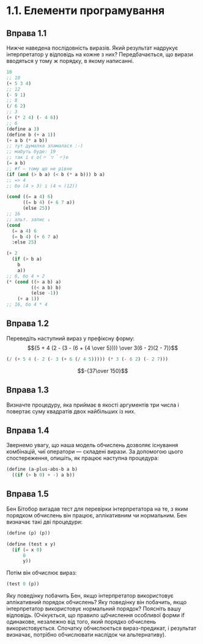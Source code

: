 # 1.1. Елементи програмування
## Вправа 1.1
Нижче наведена послідовність виразів. Який результат надрукує інтерпретатор у відповідь на кожне з них? Передбачається, що вирази вводяться у тому ж порядку, в якому написанні.

```lisp
10
;; 10
(+ 5 3 4)
;; 12
(- 9 1)
;; 8
(/ 6 2)
;; 3
(+ (* 2 4) (- 4 6))
;; 6
(define a 3)
(define b (+ a 1))
(+ a b (* a b))
;; тут думалка зламалася :-)
;; мабуть буде: 19
;; так і є o(〃＾▽＾〃)o
(= a b)
;; #f — тому що не рівне
(if (and (> b a) (< b (* a b))) b a)
;; => 4
;; бо (4 > 3) і (4 < (12))

(cond ((= a 4) 6)
      ((= b 4) (+ 6 7 a))
      (else 25))
;; 16
;; альт. запис ↓
(cond
  (= a 4) 6
  (= b 4) (+ 6 7 a)
  :else 25)

(+ 2
  (if (> b a)
    b
    a))
;; 6, бо 4 + 2
(* (cond ((> a b) a)
         ((< a b) b)
         (else -1))
    (+ a 1))
;; 16, бо 4 * 4

```

## Вправа 1.2
Переведіть наступний вираз у префіксну форму:
$${5 + 4 (2 - (3 - (6 + {4 \over 5}))) \over 3(6 - 2)(2 - 7)}$$

```lisp
(/ (+ 5 4 (- 2 (- 3 (+ 6 (/ 4 5))))) (* 3 (- 6 2) (- 2 7)))
```
$$-{37\over 150}$$

## Вправа 1.3
Визначте процедуру, яка приймає в якості аргументів три числа і повертає суму квадратів двох найбільших із них.

## Вправа 1.4
Звернемо увагу, що наша модель обчислень дозволяє існування комбінацій, чиї оператори — складені вирази.
За допомогою цього спостереження, опишіть, як працює наступна процедура:

```lisp
(define (a-plus-abs-b a b)
  ((if (> b 0) + -) a b))
```

## Вправа 1.5
Бен Бітобор вигадав тест для перевірки інтерпретатора на те, з яким порядком обчислень він працює, аплікативним чи нормальним. Бен визначає такі дві процедури:

```lisp
(define (p) (p))

(define (test x y)
  (if (= x 0)
      0
      y))
```

Потім він обчислює вираз:

```lisp
(test 0 (p))
```

Яку поведінку побачить Бен, якщо інтерпретатор використовує аплікативний порядок обчислень?
Яку поведінку він побачить, якщо інтерпретатор використовує нормальний порядок?
Поясніть вашу відповідь. (Очікується, що правило щбчислення особливої форми if одинакове, незалежно від того, який порядко обчислень використовується. Спочатку обчислюється вираз-предикат, і результат визначає, потрібно обчислювати наслідок чи альтернативу).




